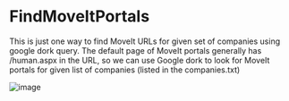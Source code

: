 # FindMoveItPortals
This is just one way to find MoveIt URLs for given set of companies using google dork query.
The default page of MoveIt portals generally has /human.aspx in the URL, so we can use Google dork to look for MoveIt portals for given list of companies (listed in the companies.txt)

![image](https://github.com/ashishmgupta/FindMoveItPortals/assets/1037523/77582706-b59d-4cb6-a6c0-5df26117559e)
